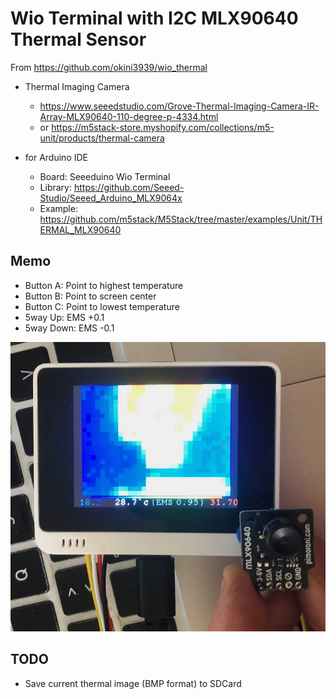 # Wio Terminal with I2C MLX90640 Thermal Sensor

From https://github.com/okini3939/wio_thermal

- Thermal Imaging Camera
  - https://www.seeedstudio.com/Grove-Thermal-Imaging-Camera-IR-Array-MLX90640-110-degree-p-4334.html
  - or https://m5stack-store.myshopify.com/collections/m5-unit/products/thermal-camera

- for Arduino IDE
  - Board: Seeeduino Wio Terminal
  - Library: https://github.com/Seeed-Studio/Seeed_Arduino_MLX9064x
  - Example: https://github.com/m5stack/M5Stack/tree/master/examples/Unit/THERMAL_MLX90640

## Memo

- Button A: Point to highest temperature  
- Button B: Point to screen center
- Button C: Point to lowest temperature 
- 5way Up: EMS +0.1
- 5way Down: EMS -0.1


![Wio_Thermal_MLX90640](Wio_Thermal_MLX90640.jpg)


## TODO

- Save current thermal image (BMP format) to SDCard
